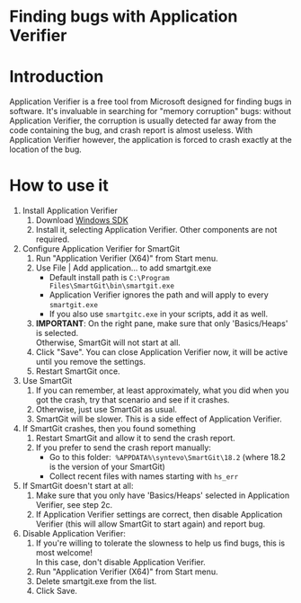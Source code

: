 # Finding bugs with Application Verifier

# Introduction

Application Verifier is a free tool from Microsoft designed for finding
bugs in software. It's invaluable in searching for "memory corruption"
bugs: without Application Verifier, the corruption is usually detected
far away from the code containing the bug, and crash report is almost
useless. With Application Verifier however, the application is forced to
crash exactly at the location of the bug.

# How to use it

1.  Install Application Verifier
    1.  Download [Windows SDK](https://go.microsoft.com/fwlink/p/?LinkID=2033908)
    2.  Install it, selecting Application Verifier. Other components are
        not required.
2.  Configure Application Verifier for SmartGit
    1.  Run "Application Verifier (X64)" from Start menu.
    2.  Use File \| Add application... to add smartgit.exe
        -   Default install path is
            `C:\Program Files\SmartGit\bin\smartgit.exe`
        -   Application Verifier ignores the path and will apply to
            every `smartgit.exe`
        -   If you also use `smartgitc.exe` in your scripts, add it as
            well.
    3.  **IMPORTANT**: On the right pane, make sure that only
        'Basics/Heaps' is selected.  
        Otherwise, SmartGit will not start at all.
    4.  Click "Save". You can close Application Verifier now, it will be
        active until you remove the settings.
    5.  Restart SmartGit once.
3.  Use SmartGit
    1.  If you can remember, at least approximately, what you did when
        you got the crash, try that scenario and see if it crashes.
    2.  Otherwise, just use SmartGit as usual.
    3.  SmartGit will be slower. This is a side effect of Application
        Verifier.
4.  If SmartGit crashes, then you found something
    1.  Restart SmartGit and allow it to send the crash report.
    2.  If you prefer to send the crash report manually:
        -   Go to this folder:  `%APPDATA%\syntevo\SmartGit\18.2` (where
            18.2 is the version of your SmartGit)
        -   Collect recent files with names starting with `hs_err`
5.  If SmartGit doesn't start at all:
    1.  Make sure that you only have 'Basics/Heaps' selected in
        Application Verifier, see step 2c.
    2.  If Application Verifier settings are correct, then disable
        Application Verifier (this will allow SmartGit to start again)
        and report bug.
6.  Disable Application Verifier:
    1.  If you're willing to tolerate the slowness to help us find bugs,
        this is most welcome!  
        In this case, don't disable Application Verifier.
    2.  Run "Application Verifier (X64)" from Start menu.
    3.  Delete smartgit.exe from the list.
    4.  Click Save.  
          
